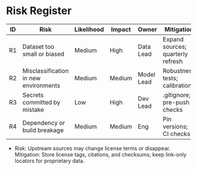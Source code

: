 # Risk Register

| ID | Risk | Likelihood | Impact | Owner | Mitigation | Status |
|----|------|------------|--------|-------|------------|--------|
| R1 | Dataset too small or biased | Medium | High | Data Lead | Expand sources; quarterly refresh | Open |
| R2 | Misclassification in new environments | Medium | Medium | Model Lead | Robustness tests; calibration | Open |
| R3 | Secrets committed by mistake | Low | High | Dev Lead | .gitignore; pre-push checks | Open |
| R4 | Dependency or build breakage | Medium | Medium | Eng | Pin versions; CI checks | Open |



- Risk: Upstream sources may change license terms or disappear.  
  Mitigation: Store license tags, citations, and checksums; keep link-only locators for proprietary data.